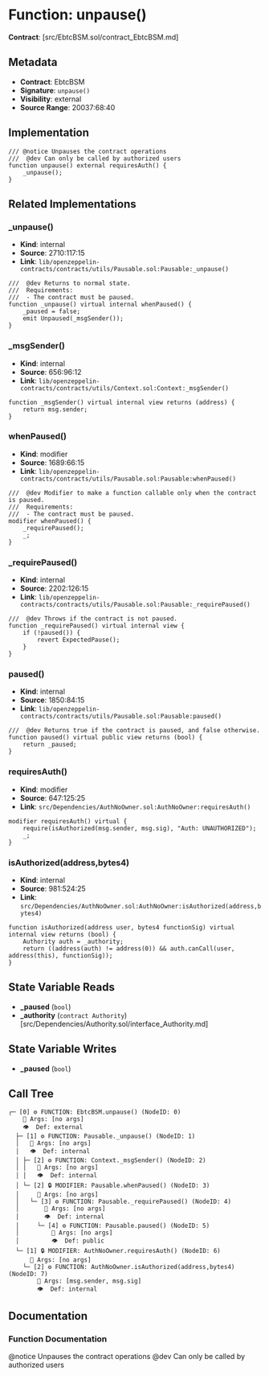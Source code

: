 # Function: unpause()

**Contract**: [src/EbtcBSM.sol/contract_EbtcBSM.md]

## Metadata

- **Contract**: EbtcBSM
- **Signature**: `unpause()`
- **Visibility**: external
- **Source Range**: 20037:68:40

## Implementation

```solidity
/// @notice Unpauses the contract operations
///  @dev Can only be called by authorized users
function unpause() external requiresAuth() {
    _unpause();
}
```

## Related Implementations

### _unpause()

- **Kind**: internal
- **Source**: 2710:117:15
- **Link**: `lib/openzeppelin-contracts/contracts/utils/Pausable.sol:Pausable:_unpause()`

```solidity
///  @dev Returns to normal state.
///  Requirements:
///  - The contract must be paused.
function _unpause() virtual internal whenPaused() {
    _paused = false;
    emit Unpaused(_msgSender());
}
```

### _msgSender()

- **Kind**: internal
- **Source**: 656:96:12
- **Link**: `lib/openzeppelin-contracts/contracts/utils/Context.sol:Context:_msgSender()`

```solidity
function _msgSender() virtual internal view returns (address) {
    return msg.sender;
}
```

### whenPaused()

- **Kind**: modifier
- **Source**: 1689:66:15
- **Link**: `lib/openzeppelin-contracts/contracts/utils/Pausable.sol:Pausable:whenPaused()`

```solidity
///  @dev Modifier to make a function callable only when the contract is paused.
///  Requirements:
///  - The contract must be paused.
modifier whenPaused() {
    _requirePaused();
    _;
}
```

### _requirePaused()

- **Kind**: internal
- **Source**: 2202:126:15
- **Link**: `lib/openzeppelin-contracts/contracts/utils/Pausable.sol:Pausable:_requirePaused()`

```solidity
///  @dev Throws if the contract is not paused.
function _requirePaused() virtual internal view {
    if (!paused()) {
        revert ExpectedPause();
    }
}
```

### paused()

- **Kind**: internal
- **Source**: 1850:84:15
- **Link**: `lib/openzeppelin-contracts/contracts/utils/Pausable.sol:Pausable:paused()`

```solidity
///  @dev Returns true if the contract is paused, and false otherwise.
function paused() virtual public view returns (bool) {
    return _paused;
}
```

### requiresAuth()

- **Kind**: modifier
- **Source**: 647:125:25
- **Link**: `src/Dependencies/AuthNoOwner.sol:AuthNoOwner:requiresAuth()`

```solidity
modifier requiresAuth() virtual {
    require(isAuthorized(msg.sender, msg.sig), "Auth: UNAUTHORIZED");
    _;
}
```

### isAuthorized(address,bytes4)

- **Kind**: internal
- **Source**: 981:524:25
- **Link**: `src/Dependencies/AuthNoOwner.sol:AuthNoOwner:isAuthorized(address,bytes4)`

```solidity
function isAuthorized(address user, bytes4 functionSig) virtual internal view returns (bool) {
    Authority auth = _authority;
    return ((address(auth) != address(0)) && auth.canCall(user, address(this), functionSig));
}
```

## State Variable Reads

- **_paused** (`bool`)
- **_authority** (`contract Authority`) [src/Dependencies/Authority.sol/interface_Authority.md]

## State Variable Writes

- **_paused** (`bool`)

## Call Tree

```
┌─ [0] ⚙️ FUNCTION: EbtcBSM.unpause() (NodeID: 0)
    💬 Args: [no args]
    👁️  Def: external
  ├─ [1] ⚙️ FUNCTION: Pausable._unpause() (NodeID: 1)
  │   💬 Args: [no args]
  │   👁️  Def: internal
  │ ├─ [2] ⚙️ FUNCTION: Context._msgSender() (NodeID: 2)
  │ │   💬 Args: [no args]
  │ │   👁️  Def: internal
  │ └─ [2] 🔒 MODIFIER: Pausable.whenPaused() (NodeID: 3)
  │     💬 Args: [no args]
  │   └─ [3] ⚙️ FUNCTION: Pausable._requirePaused() (NodeID: 4)
  │       💬 Args: [no args]
  │       👁️  Def: internal
  │     └─ [4] ⚙️ FUNCTION: Pausable.paused() (NodeID: 5)
  │         💬 Args: [no args]
  │         👁️  Def: public
  └─ [1] 🔒 MODIFIER: AuthNoOwner.requiresAuth() (NodeID: 6)
      💬 Args: [no args]
    └─ [2] ⚙️ FUNCTION: AuthNoOwner.isAuthorized(address,bytes4) (NodeID: 7)
        💬 Args: [msg.sender, msg.sig]
        👁️  Def: internal
```

## Documentation

### Function Documentation

@notice Unpauses the contract operations
 @dev Can only be called by authorized users
